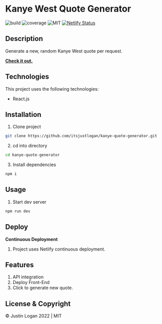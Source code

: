 # **Kanye West Quote Generator**

![build](https://img.shields.io/badge/build-passing-brightgreen)
![coverage](https://img.shields.io/badge/coverage-92%25-brightgreen)
![MIT](https://img.shields.io/badge/license-MIT-green)
[![Netlify Status](https://api.netlify.com/api/v1/badges/edaa1464-9f95-4325-b13a-d6e5c59155b1/deploy-status)](https://app.netlify.com/sites/ye-quotes/deploys)

## **Description**

Generate a new, random Kanye West quote per request.

**[Check it out.](https://ye-quotes.netlify.app/)**

## **Technologies**

This project uses the following technologies:

- React.js

## **Installation**

1. Clone project

```bash
git clone https://github.com/itsjustlogan/kanye-quote-generator.git
```

2. cd into directory

```bash
cd kanye-quote-generator
```

3. Install dependencies

```bash
npm i
```

## **Usage**

1. Start dev server

```bash
npm run dev
```

## **Deploy**

**Continuous Deployment**

1. Project uses Netlify continuous deployment.

## **Features**

1. API integration
2. Deploy Front-End
3. Click to generate new quote.

## **License & Copyright**

&copy; Justin Logan 2022 | MIT
